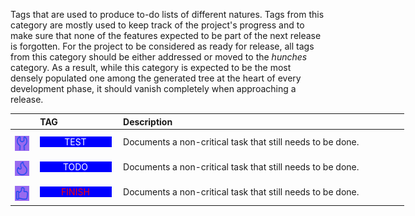 <!-- markdownlint-disable MD041-->
Tags that are used to produce to-do lists of different natures. Tags from this category are mostly
used to keep track of the project's progress and to make sure that none of the features expected to
be part of the next release  is forgotten. For the project to be considered as ready for release, all
tags from this category should be either addressed or moved to the *hunches* category.  As a result,
while this category is expected to be the most densely populated one among the generated tree at
the heart of every development phase, it should vanish completely when approaching a release.

<div class="tag-table records">

&nbsp;&nbsp;&nbsp;&nbsp;&nbsp;&nbsp;|&nbsp;TAG&nbsp;&nbsp;&nbsp;&nbsp;&nbsp;&nbsp;&nbsp;&nbsp;&nbsp;&nbsp;&nbsp;&nbsp;&nbsp;&nbsp;&nbsp;&nbsp;&nbsp;&nbsp;&nbsp;&nbsp;&nbsp;&nbsp;&nbsp;&nbsp; | Description&nbsp;&nbsp;&nbsp;&nbsp;&nbsp;&nbsp;&nbsp;&nbsp;&nbsp;&nbsp;&nbsp;&nbsp;&nbsp;&nbsp;&nbsp;&nbsp;&nbsp;&nbsp;&nbsp;&nbsp;&nbsp;&nbsp;&nbsp;&nbsp;&nbsp;&nbsp;&nbsp;&nbsp;&nbsp;&nbsp;&nbsp;&nbsp;&nbsp;&nbsp;&nbsp;&nbsp;&nbsp;&nbsp;&nbsp;&nbsp;&nbsp;&nbsp;&nbsp;&nbsp;&nbsp;&nbsp;&nbsp;&nbsp;&nbsp;&nbsp;&nbsp;&nbsp;&nbsp;&nbsp;&nbsp;&nbsp;&nbsp;&nbsp;&nbsp;&nbsp;&nbsp;&nbsp;&nbsp;&nbsp;&nbsp;&nbsp;&nbsp;&nbsp;&nbsp;&nbsp;&nbsp;&nbsp;&nbsp;&nbsp;&nbsp;&nbsp;&nbsp;&nbsp;&nbsp;&nbsp;&nbsp;&nbsp;&nbsp;&nbsp;&nbsp;&nbsp;&nbsp;&nbsp;&nbsp;&nbsp;&nbsp;&nbsp;&nbsp;&nbsp;&nbsp;&nbsp;&nbsp;&nbsp;&nbsp;&nbsp;&nbsp;&nbsp;&nbsp;&nbsp;&nbsp;&nbsp;&nbsp;&nbsp;&nbsp;&nbsp; |
:-----:|:----|:----|
<a href="https://primer.style/design/foundations/icons/tools-16"  target="_blank"><img class="test-icon" src="/resources/manuals/vscode-custom-features/vsc03-todo-tree/assets/icons/octicons/tools.svg" alt="tools.svg" title="test-icon: tools.svg"/></a>| &nbsp;<a href="https://www.w3schools.com/colors/color_tryit.asp?color=Blue" title="Blue"><tag class="test-tag">TEST</tag></a>  | Documents a non-critical task that still needs to be done. |
<a href="https://primer.style/design/foundations/icons/flame-16"  target="_blank"><img class="todo-icon" src="/resources/manuals/vscode-custom-features/vsc03-todo-tree/assets/icons/octicons/flame.svg" alt="flame.svg" title="todo-icon: flame.svg"/></a>| &nbsp;<a href="https://www.w3schools.com/colors/color_tryit.asp?color=Blue" title="Blue"><tag class="todo-tag">TODO</tag></a>  | Documents a non-critical task that still needs to be done. |
<a href="https://primer.style/design/foundations/icons/thumbsup-16"  target="_blank"><img class="finish-icon" src="/resources/manuals/vscode-custom-features/vsc03-todo-tree/assets/icons/octicons/thumbsup.svg" alt="thumbsup.svg" title="finish-icon: thumbsup.svg"/></a>| &nbsp;<a href="https://www.w3schools.com/colors/color_tryit.asp?color=Blue" title="Blue"><tag class="finish-tag">FINISH</tag></a>  | Documents a non-critical task that still needs to be done. |

</div>
<style>
div.tag-table  {
  font-size: normal;
  min-width: 45em;
}
div.tag-table tag {
  width: 85%;
  padding: 0 .75ex 0 .6ex;
  display: inline-block;
  text-align: center;
}
div.tag-table img {
  height: 24px;
  margin-top: 8px;
}
.finish-tag {
 color: rgb(255, 0, 0);
 background-color: rgb(0, 0, 255);
}
.finish-icon {
  filter: invert(23%) sepia(69%) saturate(6642%) hue-rotate(229deg) brightness(95%) contrast(97%);
}
.test-tag {
 color: rgb(255, 255, 255);
 background-color:  rgb(0, 0, 255);
}
.test-icon {
  filter: invert(23%) sepia(69%) saturate(6642%) hue-rotate(229deg) brightness(95%) contrast(97%);
}
.todo-tag {
 color: rgb(255, 255, 255);
 background-color:  rgb(0, 0, 255);
}
.todo-icon {
  filter: invert(23%) sepia(69%) saturate(6642%) hue-rotate(229deg) brightness(95%) contrast(97%);
}
</style>
<!-- markdownlint-enable MD041-->
